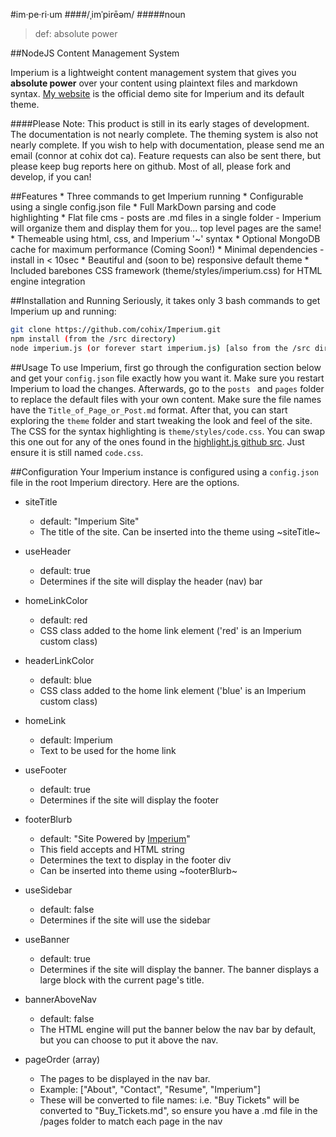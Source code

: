 
#im·pe·ri·um
####/ˌimˈpirēəm/
#####noun
>def: absolute power

##NodeJS Content Management System

Imperium is a lightweight content management system that gives you **absolute power** over your content using plaintext files and markdown syntax. [My website](http://beta.cohix.ca) is the official demo site for Imperium and its default theme.

####Please Note:
This product is still in its early stages of development. The documentation is not nearly complete. The theming system is also not nearly complete. If you wish to help with documentation, please send me an email (connor at cohix dot ca). Feature requests can also be sent there, but please keep bug reports here on github. Most of all, please fork and develop, if you can!

##Features
    * Three commands to get Imperium running
    * Configurable using a single config.json file
    * Full MarkDown parsing and code highlighting
    * Flat file cms - posts are .md files in a single folder - Imperium will organize them and display them for you... top level pages are the same!
    * Themeable using html, css, and Imperium '~' syntax
    * Optional MongoDB cache for maximum performance (Coming Soon!)
    * Minimal dependencies - install in < 10sec
    * Beautiful and (soon to be) responsive default theme
    * Included barebones CSS framework (theme/styles/imperium.css) for HTML engine integration

##Installation and Running
Seriously, it takes only 3 bash commands to get Imperium up and running:
```bash
git clone https://github.com/cohix/Imperium.git
npm install (from the /src directory)
node imperium.js (or forever start imperium.js) [also from the /src directory]
```

##Usage
To use Imperium, first go through the configuration section below and get your ```config.json``` file exactly how you want it. Make sure you restart Imperium to load the changes. Afterwards, go to the ```posts ``` and ```pages``` folder to replace the default files with your own content. Make sure the file names have the ```Title_of_Page_or_Post.md``` format. After that, you can start exploring the ```theme``` folder and start tweaking the look and feel of the site. The CSS for the syntax highlighting is ```theme/styles/code.css```. You can swap this one out for any of the ones found in the [highlight.js github src](https://github.com/isagalaev/highlight.js/tree/master/src/styles). Just ensure it is still named ```code.css```.

##Configuration
Your Imperium instance is configured using a ```config.json``` file in the root Imperium directory. Here are the options.

* siteTitle
    - default: "Imperium Site"
    - The title of the site. Can be inserted into the theme using ~siteTitle~

* useHeader
    - default: true
    - Determines if the site will display the header (nav) bar

* homeLinkColor 
    - default: red
    - CSS class added to the home link element ('red' is an Imperium custom class)

* headerLinkColor 
    - default: blue
    - CSS class added to the home link element ('blue' is an Imperium custom class)

* homeLink 
    - default: Imperium
    - Text to be used for the home link

* useFooter
    - default: true
    - Determines if the site will display the footer

* footerBlurb
    - default: "Site Powered by <a href='http://github.com/cohix/imperium'>Imperium</a>"
    - This field accepts and HTML string
    - Determines the text to display in the footer div
    - Can be inserted into theme using ~footerBlurb~

* useSidebar
    - default: false
    - Determines if the site will use the sidebar

* useBanner
    - default: true
    - Determines if the site will display the banner. The banner displays a large block with the current page's title.

* bannerAboveNav
    - default: false
    - The HTML engine will put the banner below the nav bar by default, but you can choose to put it above the nav.

* pageOrder (array) 
    * The pages to be displayed in the nav bar.
    * Example: ["About", "Contact", "Resume", "Imperium"]
    * These will be converted to file names: i.e. "Buy Tickets" will be converted to "Buy_Tickets.md", so ensure you have a .md file in the /pages folder to match each page in the nav
